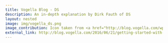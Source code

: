 ```yaml
---
title: Vogella Blog - DS
description: An in-depth explanation by Dirk Fauth of DS
layout: nested
image: img/vogella_ds.png
image_contribution: Icon taken from <a href="http://blog.vogella.com/wp-content/uploads/2012/11/blog_header.png">Vogella</a>
external_link: http://blog.vogella.com/2016/06/21/getting-started-with-osgi-declarative-services/
---
```


